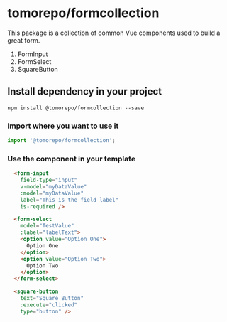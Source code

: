 # tomorepo/formcollection
This package is a collection of common Vue components used to build a great form.
1. FormInput
2. FormSelect
3. SquareButton

## Install dependency in your project
```
npm install @tomorepo/formcollection --save
```

### Import where you want to use it
```js
import '@tomorepo/formcollection';
```

### Use the component in your template
```html
  <form-input
    field-type="input"
    v-model="myDataValue"
    :model="myDataValue"
    label="This is the field label"
    is-required />

  <form-select
    model="TestValue"
    :label="labelText">
    <option value="Option One">
      Option One
    </option>
    <option value="Option Two">
      Option Two
    </option>
  </form-select>

  <square-button
    text="Square Button"
    :execute="clicked"
    type="button" />
```
